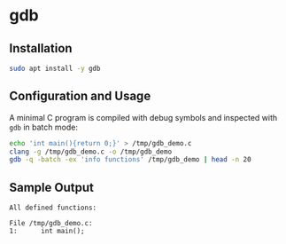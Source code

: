 # gdb

## Installation
```bash
sudo apt install -y gdb
```

## Configuration and Usage
A minimal C program is compiled with debug symbols and inspected with `gdb` in batch mode:
```bash
echo 'int main(){return 0;}' > /tmp/gdb_demo.c
clang -g /tmp/gdb_demo.c -o /tmp/gdb_demo
gdb -q -batch -ex 'info functions' /tmp/gdb_demo | head -n 20
```

## Sample Output
```
All defined functions:

File /tmp/gdb_demo.c:
1:      int main();
```
